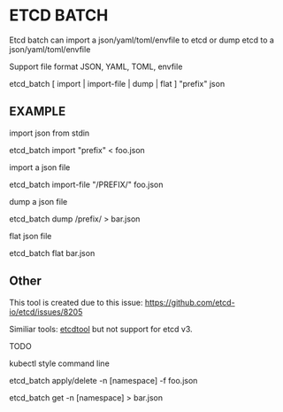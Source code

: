 # ETCD BATCH

Etcd batch can import a json/yaml/toml/envfile to etcd or dump etcd to a json/yaml/toml/envfile

Support file format JSON, YAML, TOML, envfile

etcd_batch [ import | import-file | dump | flat ] "prefix" json


## EXAMPLE

import json from stdin

etcd_batch import "prefix" < foo.json

import a json file

etcd_batch import-file "/PREFIX/" foo.json

dump a json file

etcd_batch dump /prefix/ > bar.json

flat json file

etcd_batch flat bar.json


## Other

This tool is created due to this issue: https://github.com/etcd-io/etcd/issues/8205

Similiar tools: [etcdtool](https://github.com/mickep76/etcdtool)   but not support for etcd v3.

TODO


kubectl style command line

etcd_batch apply/delete -n [namespace] -f foo.json

etcd_batch get -n [namespace] > bar.json
